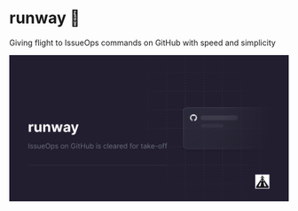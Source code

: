 # runway 🛫

Giving flight to IssueOps commands on GitHub with speed and simplicity

![runway](./assets/banner.png)
